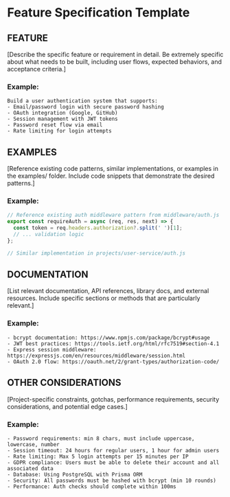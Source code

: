 # Feature Specification Template

## FEATURE
[Describe the specific feature or requirement in detail. Be extremely specific about what needs to be built, including user flows, expected behaviors, and acceptance criteria.]

### Example:
```
Build a user authentication system that supports:
- Email/password login with secure password hashing
- OAuth integration (Google, GitHub)
- Session management with JWT tokens
- Password reset flow via email
- Rate limiting for login attempts
```

## EXAMPLES
[Reference existing code patterns, similar implementations, or examples in the examples/ folder. Include code snippets that demonstrate the desired patterns.]

### Example:
```javascript
// Reference existing auth middleware pattern from middleware/auth.js
export const requireAuth = async (req, res, next) => {
  const token = req.headers.authorization?.split(' ')[1];
  // ... validation logic
};

// Similar implementation in projects/user-service/auth.js
```

## DOCUMENTATION
[List relevant documentation, API references, library docs, and external resources. Include specific sections or methods that are particularly relevant.]

### Example:
```
- bcrypt documentation: https://www.npmjs.com/package/bcrypt#usage
- JWT best practices: https://tools.ietf.org/html/rfc7519#section-4.1
- Express session middleware: https://expressjs.com/en/resources/middleware/session.html
- OAuth 2.0 flow: https://oauth.net/2/grant-types/authorization-code/
```

## OTHER CONSIDERATIONS
[Project-specific constraints, gotchas, performance requirements, security considerations, and potential edge cases.]

### Example:
```
- Password requirements: min 8 chars, must include uppercase, lowercase, number
- Session timeout: 24 hours for regular users, 1 hour for admin users
- Rate limiting: Max 5 login attempts per 15 minutes per IP
- GDPR compliance: Users must be able to delete their account and all associated data
- Database: Using PostgreSQL with Prisma ORM
- Security: All passwords must be hashed with bcrypt (min 10 rounds)
- Performance: Auth checks should complete within 100ms
```